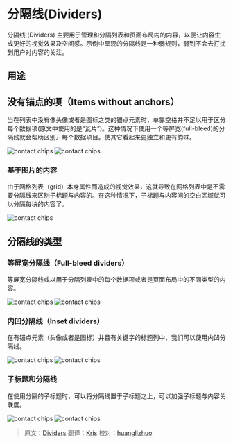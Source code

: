 # 分隔线(Dividers)

分隔线 (Dividers) 主要用于管理和分隔列表和页面布局内的内容，以便让内容生成更好的视觉效果及空间感。示例中呈现的分隔线是一种弱规则，弱到不会去打扰到用户对内容的关注。

## 用途

## 没有锚点的项（Items without anchors）


当在列表中没有像头像或者是图标之类的锚点元素时，单靠空格并不足以用于区分每个数据项(原文中使用的是“瓦片”)。这种情况下使用一个等屏宽(full-bleed)的分隔线就会帮助区别开每个数据项目。使其它看起来更独立和更有韵味。


![contact chips](../images/components-dividers-items-without-anchor-1a_large_mdpi.png)
![contact chips](../images/components-dividers-items-without-anchor-1b_large_mdpi.png)

### 基于图片的内容

由于网格列表（grid）本身属性而造成的视觉效果，这就导致在网格列表中是不需要分隔线来区别子标题与内容的。在这种情况下，子标题与内容间的空白区域就可以分隔每块的内容了。


![contact chips](../images/components-dividers-image-based-1a_large_mdpi.png)

## 分隔线的类型

### 等屏宽分隔线（Full-bleed dividers）


等屏宽分隔线或以用于分隔列表中的每个数据项或者是页面布局中的不同类型的内容。


![contact chips](../images/components-dividers-full-bleed-1a_large_mdpi.png)
![contact chips](../images/components-dividers-full-bleed-1b2_large_mdpi.png)

### 内凹分隔线（Inset dividers）

在有锚点元素（头像或者是图标）并且有关键字的标题列中，我们可以使用内凹分隔线。

![contact chips](../images/components-dividers-inset-1a_large_mdpi.png)
![contact chips](../images/components-dividers-inset-1b_large_mdpi.png)

### 子标题和分隔线

在使用分隔的子标题时，可以将分隔线置于子标题之上，可以加强子标题与内容关联度。


![contact chips](../images/components-dividers-subheaders-1a_large_mdpi.png)
![contact chips](../images/components-dividers-subheaders-1b_large_mdpi.png)

> 原文：[Dividers](http://www.google.com/design/spec/components/dividers.html)  翻译：[Kris](https://github.com/krislq)   校对：[huanglizhuo](https://github.com/huanglizhuo)

